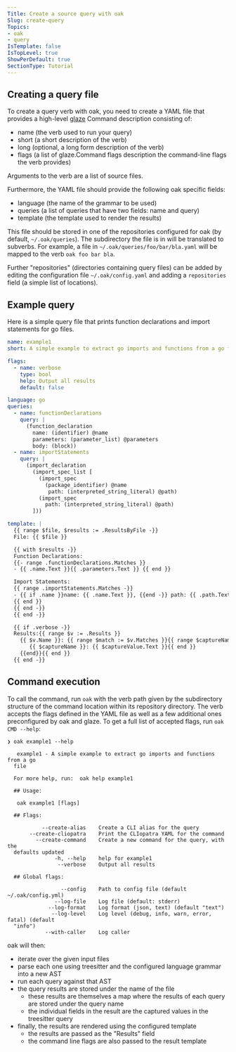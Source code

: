 ```yaml
---
Title: Create a source query with oak
Slug: create-query
Topics:
- oak
- query
IsTemplate: false
IsTopLevel: true
ShowPerDefault: true
SectionType: Tutorial
---
```


## Creating a query file

To create a query verb with oak, you need to create a YAML file that 
provides a high-level [glaze](https://github.com/go-go-golems/glazed) Command
description consisting of:

- name (the verb used to run your query)
- short (a short description of the verb)
- long (optional, a long form description of the verb)
- flags (a list of glaze.Command flags description the command-line flags the verb provides)

Arguments to the verb are a list of source files. 

Furthermore, the YAML file should provide the following oak specific fields:

- language (the name of the grammar to be used)
- queries (a list of queries that have two fields: name and query)
- template (the template used to render the results)

This file should be stored in one of the repositories configured for oak (by default, `~/.oak/queries`).
The subdirectory the file is in will be translated to subverbs. For example, a file in `~/.oak/queries/foo/bar/bla.yaml`
will be mapped to the verb `oak foo bar bla`.

Further "repositories" (directories containing query files) can be added by editing the configuration file
`~/.oak/config.yaml` and adding a `repositories` field (a simple list of locations).

## Example query

Here is a simple query file that prints function declarations and import statements for go files.

```yaml
name: example1
short: A simple example to extract go imports and functions from a go file

flags:
  - name: verbose
    type: bool
    help: Output all results
    default: false

language: go
queries:
  - name: functionDeclarations
    query: |
      (function_declaration
        name: (identifier) @name
        parameters: (parameter_list) @parameters
        body: (block))
  - name: importStatements
    query: |
      (import_declaration
        (import_spec_list [
          (import_spec
            (package_identifier) @name
             path: (interpreted_string_literal) @path)
          (import_spec
            path: (interpreted_string_literal) @path)
        ]))

template: |
  {{ range $file, $results := .ResultsByFile -}}
  File: {{ $file }}

  {{ with $results -}}
  Function Declarations:
  {{- range .functionDeclarations.Matches }}
  - {{ .name.Text }}{{ .parameters.Text }} {{ end }}

  Import Statements:
  {{ range .importStatements.Matches -}}
  - {{ if .name }}name: {{ .name.Text }}, {{end -}} path: {{ .path.Text }}
  {{ end }}
  {{ end -}}
  {{ end -}}

  {{ if .verbose -}}
  Results:{{ range $v := .Results }}
    {{ $v.Name }}: {{ range $match := $v.Matches }}{{ range $captureName, $captureValue := $match }}
       {{ $captureName }}: {{ $captureValue.Text }}{{ end }}
    {{end}}{{ end }}
  {{ end -}}
```

## Command execution

To call the command, run `oak` with the verb path given by the subdirectory structure of the command location
within its repository directory. The verb accepts the flags defined in the YAML file as well as a few additional ones
preconfigured by oak and glaze. To get a full list of accepted flags, run `oak CMD --help`:

```
❯ oak example1 --help

   example1 - A simple example to extract go imports and functions from a go  
  file                                                                        
                                                                              
  For more help, run:  oak help example1                                      
                                                                              
  ## Usage:                                                                   
                                                                              
   oak example1 [flags]                                                       
                                                                              
  ## Flags:                                                                   
                                                                              
           --create-alias    Create a CLI alias for the query                 
       --create-cliopatra    Print the CLIopatra YAML for the command         
         --create-command    Create a new command for the query, with the     
  defaults updated                                                            
               -h, --help    help for example1                                
                --verbose    Output all results                               
                                                                              
  ## Global flags:                                                            
                                                                              
                 --config    Path to config file (default ~/.oak/config.yml)  
               --log-file    Log file (default: stderr)                       
             --log-format    Log format (json, text) (default "text")         
              --log-level    Log level (debug, info, warn, error, fatal) (default
  "info")                                                                     
            --with-caller    Log caller                                       
```

oak will then:
- iterate over the given input files
- parse each one using treesitter and the configured language grammar into a new AST
- run each query against that AST
- the query results are stored under the name of the file
  - these results are themselves a map where the results of each query are stored under the query name
  - the individual fields in the result are the captured values in the treesitter query
- finally, the results are rendered using the configured template
  - the results are passed as the "Results" field
  - the command line flags are also passed to the result template